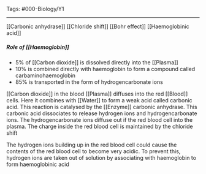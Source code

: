 Tags: #000-Biology/Y1

---
[[Carbonic anhydrase]]
[[Chloride shift]]
[[Bohr effect]]
[[Haemoglobinic acid]]

##### Role of [[Haemoglobin]]
- 5% of [[Carbon dioxide]] is dissolved directly into the [[Plasma]]
- 10% is combined directly with haemoglobin to form a compound called carbaminohaemoglobin
- 85% is transported in the form of hydrogencarbonate ions

[[Carbon dioxide]] in the blood [[Plasma]] diffuses into the red [[Blood]] cells. Here it combines with [[Water]] to form a weak acid called carbonic acid. This reaction is catalysed by the [[Enzyme]] carbonic anhydrase. 
This carbonic acid dissociates to release hydrogen ions and hydrogencarbonate ions.
The hydrogencarbonate ions diffuse out if the red blood cell into the plasma. The charge inside the red blood cell is maintained by the chloride shift

The hydrogen ions building up in the red blood cell could cause the contents of the red blood cell to become very acidic. To prevent this, hydrogen ions are taken out of solution by associating with haemoglobin to form haemoglobinic acid 


